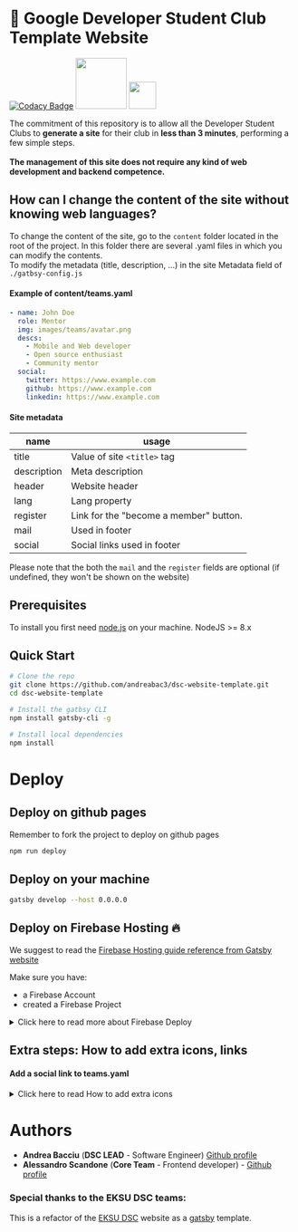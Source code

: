 # 🚀 Google Developer Student Club Template Website

[![Codacy Badge](https://api.codacy.com/project/badge/Grade/b3c527e65df74e49865a48233731b49b)](https://www.codacy.com/manual/andreabac3/dsc-website-template?utm_source=github.com&amp;utm_medium=referral&amp;utm_content=andreabac3/dsc-website-template&amp;utm_campaign=Badge_Grade) <img src="https://firebase.google.com/downloads/brand-guidelines/SVG/logo-built_white.svg" width="90"> <img src="https://github.com/favicon.ico" width="48">


The commitment of this repository is to allow all the Developer Student Clubs to **generate a site** for their club in **less than 3 minutes**, performing a few simple steps.<br> <br>
**The management of this site does not require any kind of web development and backend competence.**

## How can I change the content of the site without knowing web languages?

To change the content of the site, go to the `content` folder located in the root of the project. In this folder there are several .yaml files in which you can modify the contents.  <br> To modify the metadata (title, description, ...) in the site Metadata field of `./gatbsy-config.js`
#### Example of content/teams.yaml

```yaml
- name: John Doe
  role: Mentor
  img: images/teams/avatar.png
  descs:
    - Mobile and Web developer
    - Open source enthusiast
    - Community mentor
  social:
    twitter: https://www.example.com
    github: https://www.example.com
    linkedin: https://www.example.com
```


#### Site metadata

| name | usage |
|---|---|
| title |  Value of site `<title>` tag |
| description | Meta description  |
| header | Website header |
| lang | Lang property |
| register | Link for the "become a member" button. |
| mail | Used in footer |
| social | Social links used in footer |

Please note that the both the `mail` and the `register` fields are optional (if undefined, they won't be shown on the website)

## Prerequisites

To install you first need [node.js](https://nodejs.org/en/) on your machine.
NodeJS >= 8.x

## Quick Start

```sh
# Clone the repo
git clone https://github.com/andreabac3/dsc-website-template.git
cd dsc-website-template

# Install the gatbsy CLI
npm install gatsby-cli -g

# Install local dependencies
npm install 
```

# Deploy

## Deploy on github pages

Remember to fork the project to deploy on github pages

```sh
npm run deploy
```

## Deploy on your machine 

```sh
gatsby develop --host 0.0.0.0
```

## Deploy on Firebase Hosting 🔥

We suggest to read the [Firebase Hosting guide reference from Gatsby website](https://www.gatsbyjs.org/docs/deploying-to-firebase/)

Make sure you have:
- a Firebase Account
- created a Firebase Project
<details><summary>Click here to read more about Firebase Deploy</summary>
<p>




> You can skip the first two points of the guide if you have already installed and configured the following dependencies.



<br>

1. Install the Firebase CLI with npm by running the following command and sign into firebase account:
```sh
npm install -g firebase-tools
```
2. Sign into Firebase using your Google account by running the following command:
```sh
firebase login
```
3. Navigate into the root of the project and running the following command:
```sh
firebase init
```
then select **Firebase Hosting** and the firebase project you wish to use or creat a new one if you haven't done it previously.

4. Finally we can deploy our website
```sh
gatsby build && firebase deploy
```
All done! Once the deployment concludes, you can access your website using `firebaseProjectId.firebaseapp.com` or `firebaseProjectId.web.app`.

N.B: of course replace the keyword <firebaseProjectId> with the name of your project.
</p>
</details>


## Extra steps: How to add extra icons, links 
#### Add a social link to teams.yaml
<details><summary>Click here to read  How to add extra icons </summary>
<p>
(for twitter, youtube, github, linkedin, you only need step 1)

Let's say I want to add the `telegram.org` as telegram link in the John Doe card.

Step 0: Check [here](https://fontawesome.com/icons?d=gallery&s=brands) if the icon is present

Step 1: Add a `telegram: telegram.org` entry in the John Doe social yaml field

Step 2: Add the following export in `./src/icons.js`:

```js
faTelegram as telegram
```

Step 3: In `./src/components/index/Teams.js`, add telegram:

```graphql
social {
	twitter
	github
	linkedin
	telegram
}
```

#### Add a social link to website footer

(for twitter, youtube, github, linkedin, you only need step 1)

Let's say I want to add the `telegram.org` as telegram link in the website footer.

Step 0: Check [here](https://fontawesome.com/icons?d=gallery&s=brands) if the icon is present

Step 1: Add a `telegram: telegram.org` entry in the siteMetadata.social field in `./gatsby-config.js`

Step 2: Add the following export in `./src/icons.js`:

```js
faTelegram as telegram
```


Step 3: In `./src/components/Footer.js`, add telegram:

```graphql
social {
	youtube
	github
	twitter
	telegram
}
```
</p>
</details>

# Authors

*   **Andrea Bacciu**  (**DSC LEAD** - Software Engineer) [Github profile](https://github.com/andreabac3)
*   **Alessandro Scandone**  (**Core Team** - Frontend developer) - [Github profile](https://github.com/ascandone)

### Special thanks to the EKSU DSC teams:

This is a refactor of the [EKSU DSC](https://github.com/DSCEksu/dsceksu-laravel) website as a [gatsby](https://www.gatsbyjs.org/) template.
